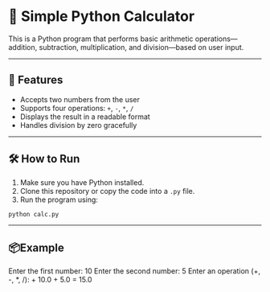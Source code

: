 # 🧮 Simple Python Calculator

This is a Python program that performs basic arithmetic operations—addition, subtraction, multiplication, and division—based on user input.

---

## 🚀 Features

- Accepts two numbers from the user
- Supports four operations: `+`, `-`, `*`, `/`
- Displays the result in a readable format
- Handles division by zero gracefully

---

## 🛠️ How to Run

1. Make sure you have Python installed.
2. Clone this repository or copy the code into a `.py` file.
3. Run the program using:

```bash
python calc.py
```

---

## 📦Example
Enter the first number: 10
Enter the second number: 5
Enter an operation (+, -, *, /): +
10.0 + 5.0 = 15.0
